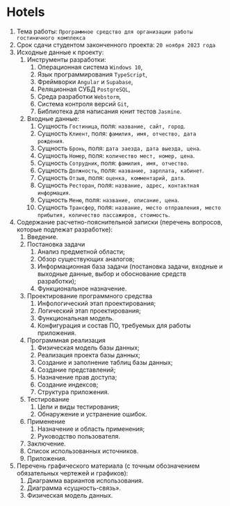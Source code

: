 # Hotels

1. Тема работы: `Программное средство для организации работы гостиничного комплекса`
2. Срок сдачи студентом законченного проекта: `20 ноября 2023 года`
3. Исходные данные к проекту: 
   1. Инструменты разработки: 
      1. Операционная система `Windows 10`,
      2. Язык программирования `TypeScript`, 
      3. Фреймворки `Angular` и `Supabase`, 
      4. Реляционная СУБД `PostgreSQL`, 
      5. Среда разработки `Webstorm`, 
      6. Система контроля версий `Git`, 
      7. Библиотека для написания юнит тестов `Jasmine`.
   2. Входные данные:
      1. Сущность `Гостиница`, поля: `название, сайт, город`. 
      2. Сущность `Клиент`, поля: `фамилия, имя, отчество, дата рождения`.
      3. Сущность `Бронь`, поля: `дата заезда, дата выезда, цена`. 
      4. Сущность `Номер`, поля: `количество мест, номер, цена`. 
      5. Сущность `Сотрудник`, поля: `фамилия, имя, отчество`. 
      6. Сущность `Должность`, поля: `название, зарплата, кабинет`. 
      7. Сущность `Отзыв`, поля: `оценка, комментарий, дата`. 
      8. Сущность `Ресторан`, поля: `название, адрес, контактная информация`. 
      9. Сущность `Меню`, поля: `название, описание, цена`. 
      10. Сущность `Трансфер`, поля: `название, место отправления, место прибытия, количество пассажиров, стоимость`.
4. Содержание расчетно-пояснительной записки (перечень вопросов, которые подлежат разработке):
   1. Введение. 
   2. Постановка задачи 
      1. Анализ предметной области; 
      2. Обзор существующих аналогов; 
      3. Информационная база задачи (постановка задачи, входные и выходные данные, выбор и обоснование средств разработки); 
      4. Функциональное назначение.
   3. Проектирование программного средства 
      1. Инфологический этап проектирования; 
      2. Логический этап проектирования; 
      3. Функциональная модель. 
      4. Конфигурация и состав ПО, требуемых для работы приложения. 
   4. Программная реализация 
      1. Физическая модель базы данных; 
      2. Реализация проекта базы данных; 
      3. Создание и заполнение таблиц базы данных; 
      4. Создание представлений; 
      5. Назначение прав доступа; 
      6. Создание индексов; 
      7. Структура приложения. 
   5. Тестирование 
       1. Цели и виды тестирования; 
       2. Обнаружение и устранение ошибок. 
   6. Применение 
       1. Назначение и область применения; 
       2. Руководство пользователя. 
   7. Заключение. 
   8. Список использованных источников. 
   9. Приложения. 
5. Перечень графического материала (с точным обозначением обязательных чертежей и графиков): 
   1. Диаграмма вариантов использования. 
   2. Диаграмма «сущность-связь». 
   3. Физическая модель данных.
